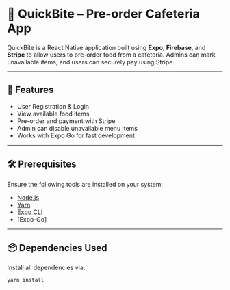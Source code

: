 # 🍔 QuickBite – Pre-order Cafeteria App

QuickBite is a React Native application built using **Expo**, **Firebase**, and **Stripe** to allow users to pre-order food from a cafeteria. Admins can mark unavailable items, and users can securely pay using Stripe.

---

## 🚀 Features

- User Registration & Login
- View available food items
- Pre-order and payment with Stripe
- Admin can disable unavailable menu items
- Works with Expo Go for fast development

---

## 🛠 Prerequisites

Ensure the following tools are installed on your system:

- [Node.js](https://nodejs.org/)
- [Yarn](https://classic.yarnpkg.com/lang/en/docs/install/)
- [Expo CLI](https://docs.expo.dev/get-started/installation/)
- [Expo-Go]

---

## 📦 Dependencies Used

Install all dependencies via:

```bash
yarn install
